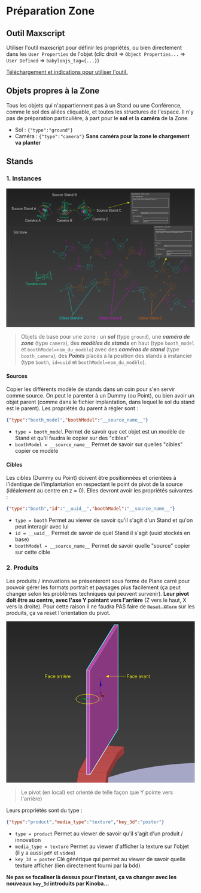 # Préparation Zone

## Outil Maxscript

Utiliser l'outil maxscript pour définir les propriétés, ou bien directement dans les `User Properties` de l'objet (clic droit => `Object Properties...` => `User Defined` => `babylonjs_tag={...}`)

[Téléchargement et indications pour utiliser l'outil.](outils-maxscript.md)

## Objets propres à la Zone
Tous les objets qui n'appartiennent pas à un Stand ou une Conférence, comme le sol des allées cliquable, et toutes les structures de l'espace. Il n'y pas de préparation particulière, à part pour le **sol** et la **caméra** de la Zone.
- Sol : `{"type":"ground"}`
- Caméra : `{"type":"camera"}` **Sans caméra pour la zone le chargement va planter**


## Stands
### 1. Instances

![base-zone-objects](images/base-zone-objects.png)

> Objets de base pour une zone : un ***sol*** (type `ground`), une ***caméra de zone*** (type `camera`), des ***modèles de stands*** en haut (type `booth_model` et `boothModel=nom_du_modèle`) avec des ***caméras de stand*** (type `booth_camera`), des ***Points*** placés à la position des stands à instancier (type `booth`, `id=uuid` et `boothModel=nom_du_modèle`).

#### Sources
Copier les différents modèle de stands dans un coin pour s'en servir comme source. On peut le parenter à un Dummy (ou Point), ou bien avoir un objet parent (comme dans le fichier implantation, dans lequel le sol du stand est le parent). Les propriétés du parent à régler sont :
```json
{"type":"booth_model","boothModel":"__source_name__"}
```
- `type = booth_model` Permet de savoir que cet objet est un modèle de Stand et qu'il faudra le copier sur des "cibles"
- `boothModel = __source_name__` Permet de savoir sur quelles "cibles" copier ce modèle

#### Cibles
Les cibles (Dummy ou Point) doivent être positionnées et orientées à l'identique de l'implantation en respectant le point de pivot de la source (idéalement au centre en z = 0). Elles devront avoir les propriétés suivantes :
```json
{"type":"booth","id":"__uuid__","boothModel":"__source_name__"}
```
- `type = booth` Permet au viewer de savoir qu'il s'agit d'un Stand et qu'on peut interagir avec lui
- `id = __uuid__` Permet de savoir de quel Stand il s'agit (uuid stockés en base)
- `boothModel = __source_name__` Permet de savoir quelle "source" copier sur cette cible

### 2. Produits
Les produits / innovations se présenteront sous forme de Plane carré pour pouvoir gérer les formats portrait et paysages plus facilement (ça peut changer selon les problèmes techniques qui peuvent survenir). **Leur pivot doit être au centre, avec l'axe Y pointant vers l'arrière** (Z vers le haut, X vers la droite). Pour cette raison il ne faudra PAS faire de ~~`Reset XForm`~~ sur les produits, ça va reset l'orientation du pivot.

![orientation-pivot-product](images/orientation-pivot-product.png)

> Le pivot (en local) est orienté de telle façon que Y pointe vers l'arrière)

Leurs propriétés sont du type :
```json
{"type":"product","media_type":"texture","key_3d":"poster"}
```
- `type = product` Permet au viewer de savoir qu'il s'agit d'un produit / innovation
- `media_type = texture` Permet au viewer d'afficher la texture sur l'objet (il y a aussi `pdf` et `video`)
- `key_3d = poster` Clé générique qui permet au viewer de savoir quelle texture afficher (lien directement fourni par la bdd)

**Ne pas se focaliser là dessus pour l'instant, ça va changer avec les nouveaux `key_3d` introduits par Kinoba...**
